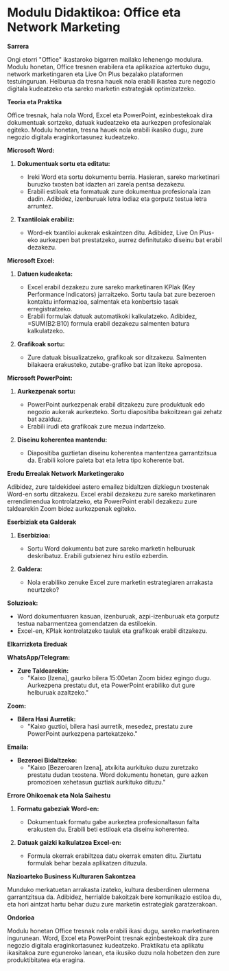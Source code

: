 # **Modulu Didaktikoa: Office eta Network Marketing**

**Sarrera**

Ongi etorri "Office" ikastaroko bigarren mailako lehenengo modulura. Modulu honetan, Office tresnen erabilera eta aplikazioa aztertuko dugu, network marketingaren eta Live On Plus bezalako plataformen testuinguruan. Helburua da tresna hauek nola erabili ikastea zure negozio digitala kudeatzeko eta sareko marketin estrategiak optimizatzeko.

**Teoria eta Praktika**

Office tresnak, hala nola Word, Excel eta PowerPoint, ezinbestekoak dira dokumentuak sortzeko, datuak kudeatzeko eta aurkezpen profesionalak egiteko. Modulu honetan, tresna hauek nola erabili ikasiko dugu, zure negozio digitala eraginkortasunez kudeatzeko.

**Microsoft Word:**

1. **Dokumentuak sortu eta editatu:**
   - Ireki Word eta sortu dokumentu berria. Hasieran, sareko marketinari buruzko txosten bat idazten ari zarela pentsa dezakezu.
   - Erabili estiloak eta formatuak zure dokumentua profesionala izan dadin. Adibidez, izenburuak letra lodiaz eta gorputz testua letra arruntez.

2. **Txantiloiak erabiliz:**
   - Word-ek txantiloi aukerak eskaintzen ditu. Adibidez, Live On Plus-eko aurkezpen bat prestatzeko, aurrez definitutako diseinu bat erabil dezakezu.

**Microsoft Excel:**

1. **Datuen kudeaketa:**
   - Excel erabil dezakezu zure sareko marketinaren KPIak (Key Performance Indicators) jarraitzeko. Sortu taula bat zure bezeroen kontaktu informazioa, salmentak eta konbertsio tasak erregistratzeko.
   - Erabili formulak datuak automatikoki kalkulatzeko. Adibidez, =SUM(B2:B10) formula erabil dezakezu salmenten batura kalkulatzeko.

2. **Grafikoak sortu:**
   - Zure datuak bisualizatzeko, grafikoak sor ditzakezu. Salmenten bilakaera erakusteko, zutabe-grafiko bat izan liteke aproposa.

**Microsoft PowerPoint:**

1. **Aurkezpenak sortu:**
   - PowerPoint aurkezpenak erabil ditzakezu zure produktuak edo negozio aukerak aurkezteko. Sortu diapositiba bakoitzean gai zehatz bat azalduz.
   - Erabili irudi eta grafikoak zure mezua indartzeko.

2. **Diseinu koherentea mantendu:**
   - Diapositiba guztietan diseinu koherentea mantentzea garrantzitsua da. Erabili kolore paleta bat eta letra tipo koherente bat.

**Eredu Errealak Network Marketingerako**

Adibidez, zure taldekideei astero emailez bidaltzen dizkiegun txostenak Word-en sortu ditzakezu. Excel erabil dezakezu zure sareko marketinaren errendimendua kontrolatzeko, eta PowerPoint erabil dezakezu zure taldearekin Zoom bidez aurkezpenak egiteko.

**Eserbiziak eta Galderak**

1. **Eserbizioa:**
   - Sortu Word dokumentu bat zure sareko marketin helburuak deskribatuz. Erabili gutxienez hiru estilo ezberdin.

2. **Galdera:**
   - Nola erabiliko zenuke Excel zure marketin estrategiaren arrakasta neurtzeko?

**Soluzioak:**
- Word dokumentuaren kasuan, izenburuak, azpi-izenburuak eta gorputz testua nabarmentzea gomendatzen da estiloekin.
- Excel-en, KPIak kontrolatzeko taulak eta grafikoak erabil ditzakezu.

**Elkarrizketa Ereduak**

**WhatsApp/Telegram:**

- **Zure Taldearekin:**
  - "Kaixo [Izena], gaurko bilera 15:00etan Zoom bidez egingo dugu. Aurkezpena prestatu dut, eta PowerPoint erabiliko dut gure helburuak azaltzeko."

**Zoom:**

- **Bilera Hasi Aurretik:**
  - "Kaixo guztioi, bilera hasi aurretik, mesedez, prestatu zure PowerPoint aurkezpena partekatzeko."

**Emaila:**

- **Bezeroei Bidaltzeko:**
  - "Kaixo [Bezeroaren Izena], atxikita aurkituko duzu zuretzako prestatu dudan txostena. Word dokumentu honetan, gure azken promozioen xehetasun guztiak aurkituko dituzu."

**Errore Ohikoenak eta Nola Saihestu**

1. **Formatu gabeziak Word-en:**
   - Dokumentuak formatu gabe aurkeztea profesionaltasun falta erakusten du. Erabili beti estiloak eta diseinu koherentea.

2. **Datuak gaizki kalkulatzea Excel-en:**
   - Formula okerrak erabiltzea datu okerrak ematen ditu. Ziurtatu formulak behar bezala aplikatzen dituzula.

**Nazioarteko Business Kulturaren Sakontzea**

Munduko merkatuetan arrakasta izateko, kultura desberdinen ulermena garrantzitsua da. Adibidez, herrialde bakoitzak bere komunikazio estiloa du, eta hori aintzat hartu behar duzu zure marketin estrategiak garatzerakoan.

**Ondorioa**

Modulu honetan Office tresnak nola erabili ikasi dugu, sareko marketinaren ingurunean. Word, Excel eta PowerPoint tresnak ezinbestekoak dira zure negozio digitala eraginkortasunez kudeatzeko. Praktikatu eta aplikatu ikasitakoa zure eguneroko lanean, eta ikusiko duzu nola hobetzen den zure produktibitatea eta eragina.
